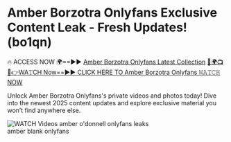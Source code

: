 # Amber Borzotra Onlyfans Exclusive Content Leak - Fresh Updates! (bo1qn)

🔥 ACCESS NOW 🌍==►► <a href="https://tinyurl.com/3fjeunct" rel="nofollow">Amber Borzotra Onlyfans Latest Collection</a></h3>
[🔴🌍📺📱👉WA𝚃CH Now==►► CLICK HERE TO Amber Borzotra Onlyfans 𝚆𝙰𝚃𝙲𝙷 NOW](https://tinyurl.com/3fjeunct)

Unlock Amber Borzotra Onlyfans's private videos and photos today! Dive into the newest 2025 content updates and explore exclusive material you won’t find anywhere else.


<a href="https://tinyurl.com/3fjeunct" rel="nofollow" data-target="animated-image.originalLink"><img src="https://camo.githubusercontent.com/8a4f000d20f83aca3bf7ec5f350d767afa0574a8a352519fd8cfa583a6f93a33/68747470733a2f2f692e696d6775722e636f6d2f644a486b345a712e676966" alt="WATCH Videos" data-canonical-src="https://i.imgur.com/dJHk4Zq.gif" style="max-width: 100%; display: inline-block;" data-target="animated-image.originalImage"></a>
amber o'donnell onlyfans leaks<br>
amber blank onlyfans